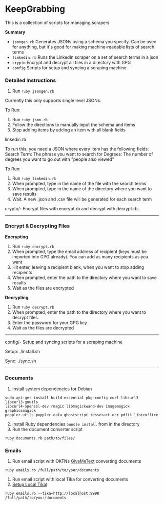 KeepGrabbing
============

This is a collection of scripts for managing scrapers

**Summary**

- `jsongen.rb` Generates JSONs using a schema you specify. Can be used for 
anything, but it's good for making machine-readable lists of search terms
- `linkedin.rb` Runs the LinkedIn scraper on a set of search terms in a json
- `crypto` Encrypt and decrypt all files in a directory with GPG
- `config` Scripts for setup and syncing a scraping machine

### Detailed Instructions

1. Run `ruby jsongen.rb`

Currently this only supports single level JSONs.

To Run:

1. Run `ruby json.rb`
2. Follow the directions to manually input the schema and items
3. Stop adding items by adding an item with all blank fields

linkedin.rb

To run this, you need a JSON where every item has the following fields:
Search Term: The phrase you want to search for
Degrees: The number of degrees you want to go out with "people also viewed"

To Run:

1. Run `ruby linkedin.rb`
2. When prompted, type in the name of the file with the search terms
3. When prompted, type in the name of the directory where you want to save
results
4. Wait. A new .json and .csv file will be generated for each search term


crypto/-
Encrypt files with encrypt.rb and decrypt with decrypt.rb.

---

### Encrypt & Decrypting Files

**Encrypting**

1. Run `ruby encrypt.rb`
2. When prompted, type the email address of recipient (keys must be imported
into GPG already). You can add as many recipients as you want
3. Hit enter, leaving a recipient blank, when you want to stop adding
recipients
4. When prompted, enter the path to the directory where you want to save
results
5. Wait as the files are encrypted

**Decrypting**

1. Run `ruby decrypt.rb`
2. When prompted, enter the path to the directory where you want to decrypt
files.
3. Enter the password for your GPG key
4. Wait as the files are decrypted

---


config/-
Setup and syncing scripts for a scraping machine

Setup:
./install.sh

Sync:
./sync.sh

---


### Documents

1. Install system dependencies for Debian

```
sudo apt-get install build-essential pkg-config curl libcurl3 libcurl3-gnutls 
libcurl4-openssl-dev rmagic libmagickwand-dev imagemagick graphicsmagick 
poppler-utils poppler-data ghostscript tesseract-ocr pdftk libreoffice
```

2. Install Ruby dependencies `bundle install` from in the directory
3. Run the document converter script

```
ruby documents.rb path/to/files/
```

### Emails

1. Run email script with OKFNs [GiveMeText](http://givemetext.okfnlabs.org) 
converting documents

```
ruby emails.rb /full/path/to/your/documents
```

1. Run email script with local Tika for converting documents
2. [Setup Local Tika](https://github.com/TransparencyToolkit/Harvester#install-tika--tesseract-optional))

```
ruby emails.rb --tika=http://localhost:9998 /full/path/to/your/documents
```

